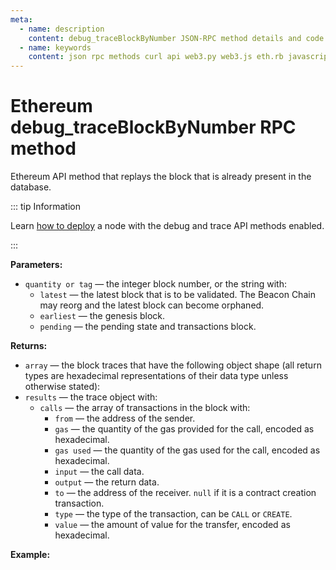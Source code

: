 ```yaml
---
meta:
  - name: description
    content: debug_traceBlockByNumber JSON-RPC method details and code examples.
  - name: keywords
    content: json rpc methods curl api web3.py web3.js eth.rb javascript python ruby ethereum debug trace
---
```


# Ethereum debug_traceBlockByNumber RPC method

Ethereum API method that replays the block that is already present in the database.

::: tip Information

Learn [how to deploy](/api/ethereum/deploy-your-ethereum-node-to-enable-debug-and-trace-api-methods) a node with the debug and trace API methods enabled.

:::

**Parameters:**

* `quantity or tag` — the integer block number, or the string with:
  * `latest` — the latest block that is to be validated. The Beacon Chain may reorg and the latest block can become orphaned.
  * `earliest` — the genesis block.
  * `pending` — the pending state and transactions block.

**Returns:**

* `array` — the block traces that have the following object shape (all return types are hexadecimal representations of their data type unless otherwise stated):
* `results` — the trace object with:
  * `calls` — the array of transactions in the block with:
    * `from` — the address of the sender.
    * `gas` — the quantity of the gas provided for the call, encoded as hexadecimal.
    * `gas used` — the quantity of the gas used for the call, encoded as hexadecimal.
    * `input` — the call data.
    * `output` — the return data.
    * `to` — the address of the receiver. `null` if it is a contract creation transaction.
    * `type` — the type of the transaction, can be `CALL` or `CREATE`.
    * `value` — the amount of value for the transfer, encoded as hexadecimal.

**Example:**

<CodeSwitcher :languages="{py:'web3.py', cr:'cURL'}">

<template v-slot:py>

``` py
from web3 import Web3
node_url = "CHAINSTACK_NODE_URL"
web3 = Web3.HTTPProvider(node_url)

debug = web3.make_request('debug_traceBlockByNumber', ['0xF4031C', {'tracer': 'callTracer'}])
print(debug)
```

</template>
<template v-slot:cr>

``` sh
curl -X POST "CHAINSTACK_NODE_URL" \
  -H 'Content-Type: application/json' \
  --data '{"method":"debug_traceBlockByNumber","params":["0xF4031C", {"tracer": "callTracer"}],"id":1,"jsonrpc":"2.0"}'
```

</template>
</CodeSwitcher>
